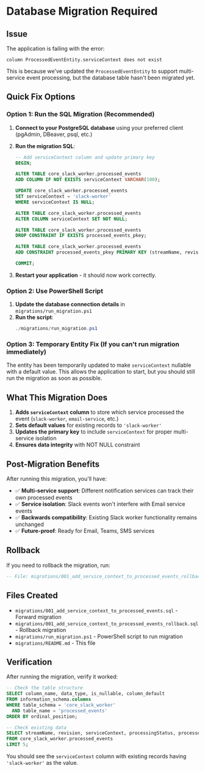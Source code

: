 # Database Migration Required

## Issue

The application is failing with the error:

```
column ProcessedEventEntity.serviceContext does not exist
```

This is because we've updated the `ProcessedEventEntity` to support multi-service event processing, but the database table hasn't been migrated yet.

## Quick Fix Options

### Option 1: Run the SQL Migration (Recommended)

1. **Connect to your PostgreSQL database** using your preferred client (pgAdmin, DBeaver, psql, etc.)

2. **Run the migration SQL**:

   ```sql
   -- Add serviceContext column and update primary key
   BEGIN;

   ALTER TABLE core_slack_worker.processed_events
   ADD COLUMN IF NOT EXISTS serviceContext VARCHAR(100);

   UPDATE core_slack_worker.processed_events
   SET serviceContext = 'slack-worker'
   WHERE serviceContext IS NULL;

   ALTER TABLE core_slack_worker.processed_events
   ALTER COLUMN serviceContext SET NOT NULL;

   ALTER TABLE core_slack_worker.processed_events
   DROP CONSTRAINT IF EXISTS processed_events_pkey;

   ALTER TABLE core_slack_worker.processed_events
   ADD CONSTRAINT processed_events_pkey PRIMARY KEY (streamName, revision, serviceContext);

   COMMIT;
   ```

3. **Restart your application** - it should now work correctly.

### Option 2: Use PowerShell Script

1. **Update the database connection details** in `migrations/run_migration.ps1`
2. **Run the script**:
   ```powershell
   ./migrations/run_migration.ps1
   ```

### Option 3: Temporary Entity Fix (If you can't run migration immediately)

The entity has been temporarily updated to make `serviceContext` nullable with a default value. This allows the application to start, but you should still run the migration as soon as possible.

## What This Migration Does

1. **Adds `serviceContext` column** to store which service processed the event (`slack-worker`, `email-service`, etc.)
2. **Sets default values** for existing records to `'slack-worker'`
3. **Updates the primary key** to include `serviceContext` for proper multi-service isolation
4. **Ensures data integrity** with NOT NULL constraint

## Post-Migration Benefits

After running this migration, you'll have:

- ✅ **Multi-service support**: Different notification services can track their own processed events
- ✅ **Service isolation**: Slack events won't interfere with Email service events
- ✅ **Backwards compatibility**: Existing Slack worker functionality remains unchanged
- ✅ **Future-proof**: Ready for Email, Teams, SMS services

## Rollback

If you need to rollback the migration, run:

```sql
-- File: migrations/001_add_service_context_to_processed_events_rollback.sql
```

## Files Created

- `migrations/001_add_service_context_to_processed_events.sql` - Forward migration
- `migrations/001_add_service_context_to_processed_events_rollback.sql` - Rollback migration
- `migrations/run_migration.ps1` - PowerShell script to run migration
- `migrations/README.md` - This file

## Verification

After running the migration, verify it worked:

```sql
-- Check the table structure
SELECT column_name, data_type, is_nullable, column_default
FROM information_schema.columns
WHERE table_schema = 'core_slack_worker'
  AND table_name = 'processed_events'
ORDER BY ordinal_position;

-- Check existing data
SELECT streamName, revision, serviceContext, processingStatus, processedAt
FROM core_slack_worker.processed_events
LIMIT 5;
```

You should see the `serviceContext` column with existing records having `'slack-worker'` as the value.
